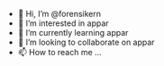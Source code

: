 - 👋 Hi, I’m @forensikern
- 👀 I’m interested in appar
- 🌱 I’m currently learning appar
- 💞️ I’m looking to collaborate on appar
- 📫 How to reach me ...

<!---
forensikern/forensikern is a ✨ special ✨ repository because its `README.md` (this file) appears on your GitHub profile.
You can click the Preview link to take a look at your changes.
--->
